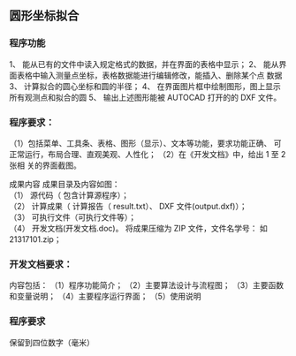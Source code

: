 ﻿## 圆形坐标拟合

### 程序功能 

1、 能从已有的文件中读入规定格式的数据，并在界面的表格中显示； 
2、 能从界面表格中输入测量点坐标，表格数据能进行编辑修改，能插入、删除某个点 数据 
3、 计算拟合的圆心坐标和圆的半径； 
4、 在界面图片框中绘制图形，图上显示所有观测点和拟合的圆 
5、 输出上述图形能被 AUTOCAD 打开的的 DXF 文件。 

### 程序要求：
（1）包括菜单、工具条、表格、图形（显示）、文本等功能，要求功能正确、 可正常运行，布局合理、直观美观、人性化；
（2）在《开发文档》中，给出 1 至 2 张相 关的界面截图。 

成果内容 成果目录及内容如图：  
（1） 源代码（ 包含计算源程序）；  
（2） 计算成果（ 计算报告（ result.txt）、 DXF 文件(output.dxf)）；  
（3） 可执行文件（可执行文件等）；  
（4） 开发文档(开发文档.doc)。 将成果压缩为 ZIP 文件，文件名学号： 如 21317101.zip； 

### 开发文档要求：
内容包括： 
（1）程序功能简介； 
（2）主要算法设计与流程图； 
（3）主要函数和变量说明； 
（4）主要程序运行界面； 
（5）使用说明


### 程序要求
保留到四位数字（毫米）